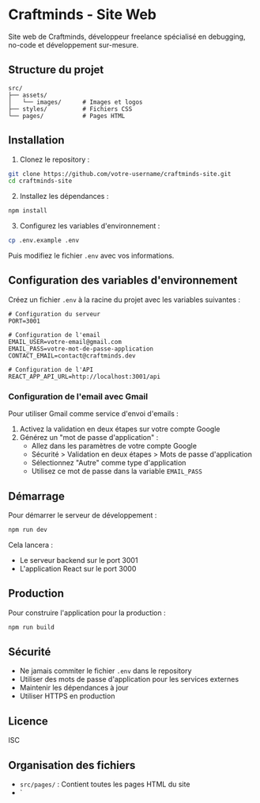 # Craftminds - Site Web

Site web de Craftminds, développeur freelance spécialisé en debugging, no-code et développement sur-mesure.

## Structure du projet

```
src/
├── assets/
│   └── images/      # Images et logos
├── styles/          # Fichiers CSS
└── pages/           # Pages HTML
```

## Installation

1. Clonez le repository :
```bash
git clone https://github.com/votre-username/craftminds-site.git
cd craftminds-site
```

2. Installez les dépendances :
```bash
npm install
```

3. Configurez les variables d'environnement :
```bash
cp .env.example .env
```
Puis modifiez le fichier `.env` avec vos informations.

## Configuration des variables d'environnement

Créez un fichier `.env` à la racine du projet avec les variables suivantes :

```env
# Configuration du serveur
PORT=3001

# Configuration de l'email
EMAIL_USER=votre-email@gmail.com
EMAIL_PASS=votre-mot-de-passe-application
CONTACT_EMAIL=contact@craftminds.dev

# Configuration de l'API
REACT_APP_API_URL=http://localhost:3001/api
```

### Configuration de l'email avec Gmail

Pour utiliser Gmail comme service d'envoi d'emails :

1. Activez la validation en deux étapes sur votre compte Google
2. Générez un "mot de passe d'application" :
   - Allez dans les paramètres de votre compte Google
   - Sécurité > Validation en deux étapes > Mots de passe d'application
   - Sélectionnez "Autre" comme type d'application
   - Utilisez ce mot de passe dans la variable `EMAIL_PASS`

## Démarrage

Pour démarrer le serveur de développement :

```bash
npm run dev
```

Cela lancera :
- Le serveur backend sur le port 3001
- L'application React sur le port 3000

## Production

Pour construire l'application pour la production :

```bash
npm run build
```

## Sécurité

- Ne jamais commiter le fichier `.env` dans le repository
- Utiliser des mots de passe d'application pour les services externes
- Maintenir les dépendances à jour
- Utiliser HTTPS en production

## Licence

ISC

## Organisation des fichiers

- `src/pages/` : Contient toutes les pages HTML du site
- `